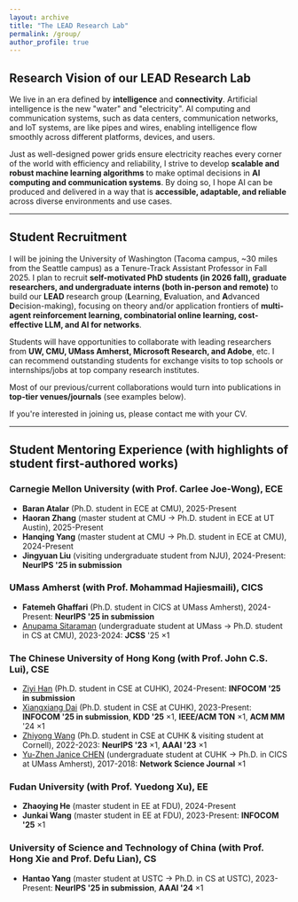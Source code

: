 ```yaml
---
layout: archive
title: "The LEAD Research Lab"
permalink: /group/
author_profile: true
---
```


## Research Vision of our LEAD Research Lab
We live in an era defined by **intelligence** and **connectivity**. Artificial intelligence is the new "water" and "electricity". AI computing and communication systems, such as data centers, communication networks, and IoT systems, are like pipes and wires, enabling intelligence flow smoothly across different platforms, devices, and users.

Just as well-designed power grids ensure electricity reaches every corner of the world with efficiency and reliability, I strive to develop **scalable and robust machine learning algorithms** to make optimal decisions in **AI computing and communication systems**. By doing so, I hope AI can be produced and delivered in a way that is **accessible, adaptable, and reliable** across diverse environments and use cases.

---
## Student Recruitment
I will be joining the University of Washington (Tacoma campus, ~30 miles from the Seattle campus) as a Tenure-Track Assistant Professor in Fall 2025. I plan to recruit **self-motivated PhD students (in 2026 fall), graduate researchers, and undergraduate interns (both in-person and remote)** to build our **LEAD** research group (**L**earning, **E**valuation, and **A**dvanced **D**ecision-making), focusing on theory and/or application frontiers of **multi-agent reinforcement learning, combinatorial online learning, cost-effective LLM, and AI for networks**. 

Students will have opportunities to collaborate with leading researchers from **UW, CMU, UMass Amherst, Microsoft Research, and Adobe**, etc. I can recommend outstanding students for exchange visits to top schools or internships/jobs at top company research institutes.

Most of our previous/current collaborations would turn into publications in **top-tier venues/journals** (see examples below). 

If you're interested in joining us, please contact me with your CV.

---
## Student Mentoring Experience (with highlights of student first-authored works)

### Carnegie Mellon University (with Prof. Carlee Joe-Wong), ECE
- **Baran Atalar** (Ph.D. student in ECE at CMU), 2025-Present<br>
- **Haoran Zhang** (master student at CMU $\rightarrow$ Ph.D. student in ECE at UT Austin), 2025-Present <br>
- **Hanqing Yang** (master student at CMU $\rightarrow$ Ph.D. student in ECE at CMU), 2024-Present  <br>
- **Jingyuan Liu** (visiting undergraduate student from NJU), 2024-Present: **NeurIPS '25 in submission** <br>

### UMass Amherst (with Prof. Mohammad Hajiesmaili), CICS
- **Fatemeh Ghaffari** (Ph.D. student in CICS at UMass Amherst), 2024-Present: **NeurIPS '25 in submission** <br>
- [Anupama Sitaraman](https://anupama-sitaraman.github.io/publications/) (undergraduate student at UMass $\rightarrow$  Ph.D. student in CS at CMU), 2023-2024: **JCSS** '25 $\times 1$<br>


### The Chinese University of Hong Kong  (with Prof. John C.S. Lui), CSE
- [Ziyi Han](https://ziyihanzyh.github.io/) (Ph.D. student in CSE at CUHK), 2024-Present: **INFOCOM '25 in submission** <br>
- [Xiangxiang Dai](https://xiangxdai.github.io/) (Ph.D. student in CSE at CUHK), 2023-Present: **INFOCOM '25 in submission**, **KDD '25** $\times 1$, **IEEE/ACM TON** $\times 1$, **ACM MM** '24 $\times 1$<br>
- [Zhiyong Wang](https://zhiyongwangwzy.github.io/) (Ph.D. student in CSE at CUHK & visiting student at Cornell), 2022-2023:  **NeurIPS '23** $\times 1$, **AAAI '23** $\times 1$<br>
- [Yu-Zhen Janice CHEN](https://jjanicechen.com/) (undergraduate student at CUHK $\rightarrow$ Ph.D. in CICS at UMass Amherst), 2017-2018: **Network Science Journal** $\times 1$<br>

### Fudan University  (with Prof. Yuedong Xu), EE
- **Zhaoying He** (master student in EE at FDU), 2024-Present
- **Junkai Wang** (master student in EE at FDU), 2023-Present: **INFOCOM '25** $\times 1$

### University of Science and Technology of China  (with Prof. Hong Xie and Prof. Defu Lian), CS
- **Hantao Yang** (master student at USTC $\rightarrow$ Ph.D. in CS at USTC), 2023-Present: **NeurIPS '25 in submission**, **AAAI '24** $\times 1$
